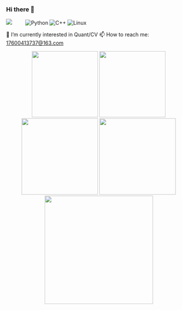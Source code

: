 ### Hi there 👋 
![](https://komarev.com/ghpvc/?username=spytensor&label=PROFILE+VIEWS)
&emsp;&emsp;
![Python](https://img.shields.io/badge/-Python-pink?style=flat-square&logo=Python)
![C++](https://img.shields.io/badge/-C++-00599C?style=flat-square&logo=c)
![Linux](https://img.shields.io/badge/Linux-FCC624?style=style=flat-square&logo=linux&logoColor=black)

 🤑 I’m currently interested in Quant/CV 
 📫 How to reach me: 17600413737@163.com
 
<!-- GitHub Readme Stats -->
<div align="center">
  <img height="180px" src="https://github-readme-stats.vercel.app/api?username=spytensor&theme=algolia&show_icons=trueline_height=21" />
  <img height="180px" src="https://github-readme-stats.vercel.app/api/top-langs/?username=spytensor&theme=algolia&layout=compact" />
</div>

<!-- GitHub Profile Trophy & GitHub Streak Stats -->
<div align="center">
 <img height="208px" src="https://github-profile-trophy.vercel.app/?username=spytensor&theme=algolia&row=2&column=3&no-frame=true" />
 <img height="208px" src="https://github-readme-streak-stats.herokuapp.com/?user=spytensor&theme=algolia" />
</div>

<!-- GitHub Activity Graph -->
<div align="center"><img height="295px" src="https://activity-graph.herokuapp.com/graph?username=spytensor&theme=react-dark&color=00ADFF&bg_color=010F2C" /></div>
